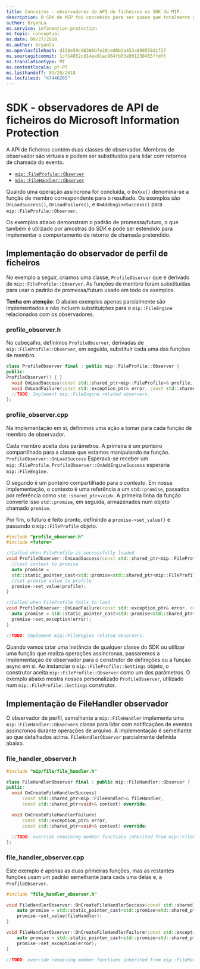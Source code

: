```yaml
---
title: Conceitos - observadores de API de ficheiros no SDK do MIP.
description: O SDK de MIP foi concebido para ser quase que totalmente assíncrono. Este artigo ajuda-o a compreender como os observadores de API de ficheiros são implementados e utilizados para assincronicidade.
author: BryanLa
ms.service: information-protection
ms.topic: conceptual
ms.date: 09/27/2018
ms.author: bryanla
ms.openlocfilehash: d150e59c98300bfe20ced0b1a453a899558d1f27
ms.sourcegitcommit: 1cf14852cd14ea91ac964fb03a901238455ffdff
ms.translationtype: MT
ms.contentlocale: pt-PT
ms.lasthandoff: 09/28/2018
ms.locfileid: "47446265"
---
```

# <a name="microsoft-information-protection-sdk---file-api-observers"></a>SDK - observadores de API de ficheiros do Microsoft Information Protection

A API de ficheiros contém duas classes de observador. Membros de observador são virtuais e podem ser substituídos para lidar com retornos de chamada do evento.

- [`mip::FileProfile::Observer`](reference/class_mip_fileprofile_observer.md)
- [`mip::FileHandler::Observer`](reference/class_mip_filehandler_observer.md)

Quando uma operação assíncrona for concluída, o `OnXxx()` denomina-se a função de membro correspondente para o resultado. Os exemplos são `OnLoadSuccess()`, `OnLoadFailure()`, e `OnAddEngineSuccess()` para `mip::FileProfile::Observer`.

Os exemplos abaixo demonstram o padrão de promessa/futuro, o que também é utilizado por amostras do SDK e pode ser estendido para implementar o comportamento de retorno de chamada pretendido. 

## <a name="file-profile-observer-implementation"></a>Implementação do observador de perfil de ficheiros

No exemplo a seguir, criamos uma classe, `ProfileObserver` que é derivado de `mip::FileProfile::Observer`. As funções de membro foram substituídas para usar o padrão de promessa/futuro usado em todo os exemplos.

**Tenha em atenção**: O abaixo exemplos apenas parcialmente são implementados e não incluem substituições para o `mip::FileEngine` relacionados com os observadores.

### <a name="profileobserverh"></a>profile_observer.h

No cabeçalho, definimos `ProfileObserver`, derivadas de `mip::FileProfile::Observer`, em seguida, substituir cada uma das funções de membro.

```cpp
class ProfileObserver final : public mip::FileProfile::Observer {
public:
ProfileObserver() { }
  void OnLoadSuccess(const std::shared_ptr<mip::FileProfile>& profile, const std::shared_ptr<void>& context) override;
  void OnLoadFailure(const std::exception_ptr& error, const std::shared_ptr<void>& context) override;
  //TODO: Implement mip::FileEngine related observers.
};
```

### <a name="profileobservercpp"></a>profile_observer.cpp

Na implementação em si, definimos uma ação a tomar para cada função de membro de observador.

Cada membro aceita dois parâmetros. A primeira é um ponteiro compartilhado para a classe que estamos manipulando na função. `ProfileObserver::OnLoadSuccess` Esperava-se receber um `mip::FileProfile`. `ProfileObserver::OnAddEngineSuccess` esperaria `mip::FileEngine`.

O segundo é um ponteiro compartilhado para o *contexto*. Em nossa implementação, o contexto é uma referência a um `std::promise`, passados por referência como `std::shared_ptr<void>`. A primeira linha da função converte isso `std::promise`, em seguida, armazenados num objeto chamado `promise`.

Por fim, o futuro é feito pronto, definindo a `promise->set_value()` e passando o `mip::FileProfile` objeto.

```cpp
#include "profile_observer.h"
#include <future>

//Called when FileProfile is successfully loaded
void ProfileObserver::OnLoadSuccess(const std::shared_ptr<mip::FileProfile>& profile, const std::shared_ptr<void>& context) {
  //cast context to promise
  auto promise = 
  std::static_pointer_cast<std::promise<std::shared_ptr<mip::FileProfile>>>(context);
  //set promise value to profile
  promise->set_value(profile);
}

//Called when FileProfile fails to load
void ProfileObserver::OnLoadFailure(const std::exception_ptr& error, const std::shared_ptr<void>& context) {
  auto promise = std::static_pointer_cast<std::promise<std::shared_ptr<mip::FileProfile>>>(context);
  promise->set_exception(error);
}

//TODO: Implement mip::FileEngine related observers.
```

Quando vamos criar uma instância de qualquer classe do SDK ou utilizar uma função que realiza operações assíncronas, passaremos a implementação de observador para o construtor de definições ou a função async em si. Ao instanciar o `mip::FileProfile::Settings` objeto, o construtor aceita `mip::FileProfile::Observer` como um dos parâmetros. O exemplo abaixo mostra nossos personalizado `ProfileObserver`, utilizado num `mip::FileProfile::Settings` construtor.

## <a name="filehandler-observer-implementation"></a>Implementação de FileHandler observador

O observador de perfil, semelhante a `mip::FileHandler` implementa uma `mip::FileHandler::Observers` classe para lidar com notificações de eventos assíncronos durante operações de arquivo. A implementação é semelhante ao que detalhados acima. `FileHandlerObserver` parcialmente definida abaixo. 

### <a name="filehandlerobserverh"></a>file_handler_observer.h

```cpp
#include "mip/file/file_handler.h"

class FileHandlerObserver final : public mip::FileHandler::Observer {
public:
  void OnCreateFileHandlerSuccess(
      const std::shared_ptr<mip::FileHandler>& fileHandler,
      const std::shared_ptr<void>& context) override;

  void OnCreateFileHandlerFailure(
      const std::exception_ptr& error,
      const std::shared_ptr<void>& context) override;

  //TODO: override remaining member functions inherited from mip::FileHandler::Observer
};
```

### <a name="filehandlerobservercpp"></a>file_handler_observer.cpp

Este exemplo é apenas as duas primeiras funções, mas as restantes funções usam um padrão semelhante para cada uma delas e, a `ProfileObserver`.

```cpp
#include "file_handler_observer.h"

void FileHandlerObserver::OnCreateFileHandlerSuccess(const std::shared_ptr<mip::FileHandler>& fileHandler, const std::shared_ptr<void>& context) {
    auto promise = std::static_pointer_cast<std::promise<std::shared_ptr<mip::FileHandler>>>(context);
    promise->set_value(fileHandler);
}

void FileHandlerObserver::OnCreateFileHandlerFailure(const std::exception_ptr& error, const std::shared_ptr<void>& context) {
    auto promise = std::static_pointer_cast<std::promise<std::shared_ptr<mip::FileHandler>>>(context);
    promise->set_exception(error);
}

//TODO: override remaining member functions inherited from mip::FileHandler::Observer
```

